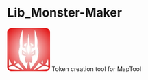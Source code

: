 # Lib_Monster-Maker
![Lib_Monster-Maker](https://github.com/Jmr3366/Lib_Monster-Maker/blob/main/Lib-Monster-Maker.webp)
Token creation tool for MapTool
